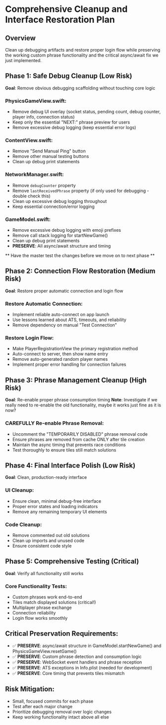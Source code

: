 # Comprehensive Cleanup and Interface Restoration Plan

## Overview
Clean up debugging artifacts and restore proper login flow while preserving the working custom phrase functionality and the critical async/await fix we just implemented.

## Phase 1: Safe Debug Cleanup (Low Risk)
**Goal**: Remove obvious debugging scaffolding without touching core logic

### PhysicsGameView.swift:
- Remove debug UI overlay (socket status, pending count, debug counter, player info, connection status)
- Keep only the essential "NEXT:" phrase preview for users
- Remove excessive debug logging (keep essential error logs)

### ContentView.swift:
- Remove "Send Manual Ping" button  
- Remove other manual testing buttons
- Clean up debug print statements

### NetworkManager.swift:
- Remove `debugCounter` property
- Remove `lastReceivedPhrase` property (if only used for debugging - double check this)
- Clean up excessive debug logging throughout
- Keep essential connection/error logging

### GameModel.swift:
- Remove excessive debug logging with emoji prefixes
- Remove call stack logging for startNewGame()
- Clean up debug print statements
- **PRESERVE**: All async/await structure and timing

** Have the master test the changes before we move on to next phase **

## Phase 2: Connection Flow Restoration (Medium Risk)
**Goal**: Restore proper automatic connection and login flow

### Restore Automatic Connection:
- Implement reliable auto-connect on app launch
- Use lessons learned about ATS, timeouts, and reliability
- Remove dependency on manual "Test Connection"

### Restore Login Flow:
- Make PlayerRegistrationView the primary registration method
- Auto-connect to server, then show name entry
- Remove auto-generated random player names
- Implement proper error handling for connection failures

## Phase 3: Phrase Management Cleanup (High Risk)
**Goal**: Re-enable proper phrase consumption timing
**Note**: Investigate if we really need to re-enable the old functionality, maybe it works just fine as it is now?

### CAREFULLY Re-enable Phrase Removal:
- Uncomment the "TEMPORARILY DISABLED" phrase removal code
- Ensure phrases are removed from cache ONLY after tile creation
- Maintain the async timing that prevents race conditions
- Test thoroughly to ensure tiles still match solutions

## Phase 4: Final Interface Polish (Low Risk)
**Goal**: Clean, production-ready interface

### UI Cleanup:
- Ensure clean, minimal debug-free interface
- Proper error states and loading indicators
- Remove any remaining temporary UI elements

### Code Cleanup:
- Remove commented out old solutions
- Clean up imports and unused code
- Ensure consistent code style

## Phase 5: Comprehensive Testing (Critical)
**Goal**: Verify all functionality still works

### Core Functionality Tests:
- Custom phrases work end-to-end
- Tiles match displayed solutions (critical!)
- Multiplayer phrase exchange
- Connection reliability
- Login flow works smoothly

## Critical Preservation Requirements:
- ✅ **PRESERVE**: async/await structure in GameModel.startNewGame() and PhysicsGameView.resetGame()
- ✅ **PRESERVE**: Custom phrase detection and consumption logic
- ✅ **PRESERVE**: WebSocket event handlers and phrase reception
- ✅ **PRESERVE**: ATS exceptions in Info.plist (needed for development)
- ✅ **PRESERVE**: Core timing that prevents tiles mismatch

## Risk Mitigation:
- Small, focused commits for each phase
- Test after each major change
- Prioritize debugging removal over logic changes
- Keep working functionality intact above all else